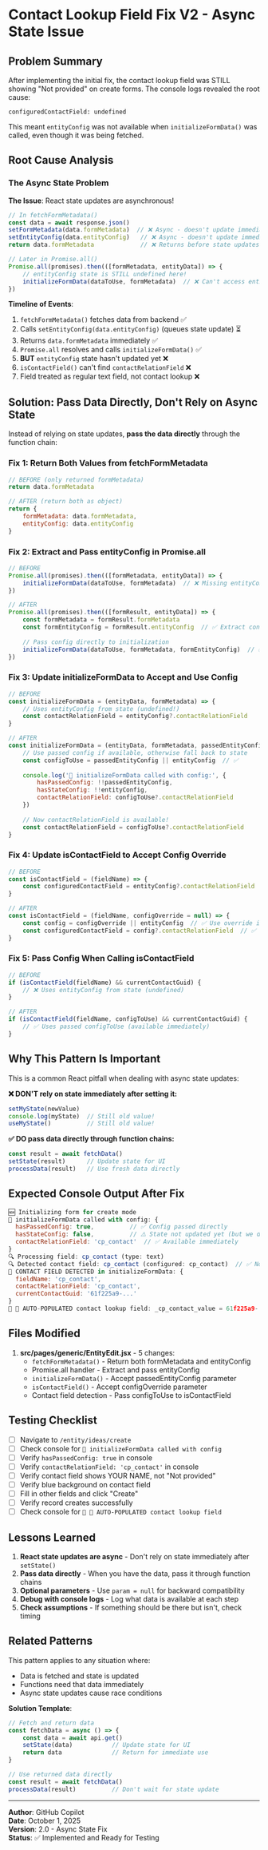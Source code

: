 # Contact Lookup Field Fix V2 - Async State Issue

## Problem Summary

After implementing the initial fix, the contact lookup field was STILL showing "Not provided" on create forms. The console logs revealed the root cause:

```
configuredContactField: undefined
```

This meant `entityConfig` was not available when `initializeFormData()` was called, even though it was being fetched.

## Root Cause Analysis

### The Async State Problem

**The Issue**: React state updates are asynchronous!

```javascript
// In fetchFormMetadata()
const data = await response.json()
setFormMetadata(data.formMetadata)  // ❌ Async - doesn't update immediately
setEntityConfig(data.entityConfig)   // ❌ Async - doesn't update immediately
return data.formMetadata             // ❌ Returns before state updates

// Later in Promise.all()
Promise.all(promises).then(([formMetadata, entityData]) => {
    // entityConfig state is STILL undefined here!
    initializeFormData(dataToUse, formMetadata)  // ❌ Can't access entityConfig
})
```

**Timeline of Events**:
1. `fetchFormMetadata()` fetches data from backend ✅
2. Calls `setEntityConfig(data.entityConfig)` (queues state update) ⏳
3. Returns `data.formMetadata` immediately ✅
4. `Promise.all` resolves and calls `initializeFormData()` ✅
5. **BUT** `entityConfig` state hasn't updated yet ❌
6. `isContactField()` can't find `contactRelationField` ❌
7. Field treated as regular text field, not contact lookup ❌

## Solution: Pass Data Directly, Don't Rely on Async State

Instead of relying on state updates, **pass the data directly** through the function chain:

### Fix 1: Return Both Values from fetchFormMetadata

```javascript
// BEFORE (only returned formMetadata)
return data.formMetadata

// AFTER (return both as object)
return {
    formMetadata: data.formMetadata,
    entityConfig: data.entityConfig
}
```

### Fix 2: Extract and Pass entityConfig in Promise.all

```javascript
// BEFORE
Promise.all(promises).then(([formMetadata, entityData]) => {
    initializeFormData(dataToUse, formMetadata)  // ❌ Missing entityConfig
})

// AFTER
Promise.all(promises).then(([formResult, entityData]) => {
    const formMetadata = formResult.formMetadata
    const formEntityConfig = formResult.entityConfig  // ✅ Extract config
    
    // Pass config directly to initialization
    initializeFormData(dataToUse, formMetadata, formEntityConfig)  // ✅
})
```

### Fix 3: Update initializeFormData to Accept and Use Config

```javascript
// BEFORE
const initializeFormData = (entityData, formMetadata) => {
    // Uses entityConfig from state (undefined!)
    const contactRelationField = entityConfig?.contactRelationField
}

// AFTER
const initializeFormData = (entityData, formMetadata, passedEntityConfig = null) => {
    // Use passed config if available, otherwise fall back to state
    const configToUse = passedEntityConfig || entityConfig  // ✅
    
    console.log('🎯 initializeFormData called with config:', {
        hasPassedConfig: !!passedEntityConfig,
        hasStateConfig: !!entityConfig,
        contactRelationField: configToUse?.contactRelationField
    })
    
    // Now contactRelationField is available!
    const contactRelationField = configToUse?.contactRelationField
}
```

### Fix 4: Update isContactField to Accept Config Override

```javascript
// BEFORE
const isContactField = (fieldName) => {
    const configuredContactField = entityConfig?.contactRelationField  // ❌ Undefined
}

// AFTER
const isContactField = (fieldName, configOverride = null) => {
    const config = configOverride || entityConfig  // ✅ Use override if provided
    const configuredContactField = config?.contactRelationField  // ✅ Now available!
}
```

### Fix 5: Pass Config When Calling isContactField

```javascript
// BEFORE
if (isContactField(fieldName) && currentContactGuid) {
    // ❌ Uses entityConfig from state (undefined)
}

// AFTER
if (isContactField(fieldName, configToUse) && currentContactGuid) {
    // ✅ Uses passed configToUse (available immediately)
}
```

## Why This Pattern Is Important

This is a common React pitfall when dealing with async state updates:

**❌ DON'T rely on state immediately after setting it:**
```javascript
setMyState(newValue)
console.log(myState)  // Still old value!
useMyState()          // Still old value!
```

**✅ DO pass data directly through function chains:**
```javascript
const result = await fetchData()
setState(result)      // Update state for UI
processData(result)   // Use fresh data directly
```

## Expected Console Output After Fix

```javascript
🆕 Initializing form for create mode
🎯 initializeFormData called with config: {
  hasPassedConfig: true,          // ✅ Config passed directly
  hasStateConfig: false,          // ⚠️ State not updated yet (but we don't need it!)
  contactRelationField: 'cp_contact'  // ✅ Available immediately
}
🔍 Processing field: cp_contact (type: text)
🔍 Detected contact field: cp_contact (configured: cp_contact)  // ✅ Now detected!
🎯 CONTACT FIELD DETECTED in initializeFormData: {
  fieldName: 'cp_contact',
  contactRelationField: 'cp_contact',
  currentContactGuid: '61f225a9-...'
}
👤 🚨 AUTO-POPULATED contact lookup field: _cp_contact_value = 61f225a9-...  // ✅ Success!
```

## Files Modified

1. **src/pages/generic/EntityEdit.jsx** - 5 changes:
   - `fetchFormMetadata()` - Return both formMetadata and entityConfig
   - Promise.all handler - Extract and pass entityConfig
   - `initializeFormData()` - Accept passedEntityConfig parameter
   - `isContactField()` - Accept configOverride parameter
   - Contact field detection - Pass configToUse to isContactField

## Testing Checklist

- [ ] Navigate to `/entity/ideas/create`
- [ ] Check console for `🎯 initializeFormData called with config`
- [ ] Verify `hasPassedConfig: true` in console
- [ ] Verify `contactRelationField: 'cp_contact'` in console
- [ ] Verify contact field shows YOUR NAME, not "Not provided"
- [ ] Verify blue background on contact field
- [ ] Fill in other fields and click "Create"
- [ ] Verify record creates successfully
- [ ] Check console for `👤 🚨 AUTO-POPULATED contact lookup field`

## Lessons Learned

1. **React state updates are async** - Don't rely on state immediately after `setState()`
2. **Pass data directly** - When you have the data, pass it through function chains
3. **Optional parameters** - Use `param = null` for backward compatibility
4. **Debug with console logs** - Log what data is available at each step
5. **Check assumptions** - If something should be there but isn't, check timing

## Related Patterns

This pattern applies to any situation where:
- Data is fetched and state is updated
- Functions need that data immediately
- Async state updates cause race conditions

**Solution Template**:
```javascript
// Fetch and return data
const fetchData = async () => {
    const data = await api.get()
    setState(data)           // Update state for UI
    return data              // Return for immediate use
}

// Use returned data directly
const result = await fetchData()
processData(result)          // Don't wait for state update
```

---

**Author**: GitHub Copilot  
**Date**: October 1, 2025  
**Version**: 2.0 - Async State Fix  
**Status**: ✅ Implemented and Ready for Testing
